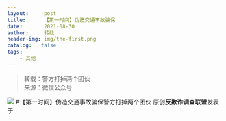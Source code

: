 ```yaml
---
layout:     post
title:      【第一时间】伪造交通事故骗保
date:       2021-08-30
author:     转载
header-img: img/the-first.png
catalog:   false
tags:
    - 其他
---
```


<blockquote><p>转载：警方打掉两个团伙<br>
来源：微信公众号</p></blockquote>

![]({{site.baseurl}}/postimg/L6usUGPiatBRQSR2rcV0Nicnn20wWoC8vOXV8iblcCZSBxWwnAokVCWMHtFic24EmbsM7lVVmPALhI3yGZ8QcibVcJQ.jpeg)
#【第一时间】伪造交通事故骗保警方打掉两个团伙
原创**反欺诈调查联盟**发表于
